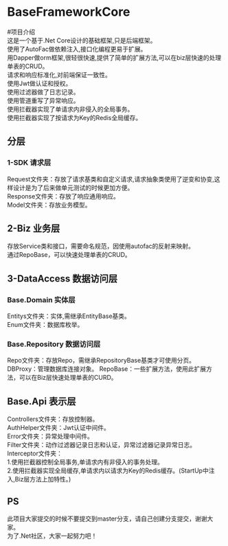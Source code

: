 # BaseFrameworkCore
#项目介绍<br> 
这是一个基于.Net Core设计的基础框架,只是后端框架。<br> 
使用了AutoFac做依赖注入,接口化编程更易于扩展。<br> 
用Dapper做orm框架,很轻很快速,提供了简单的扩展方法,可以在biz层快速的处理单表的CRUD。<br> 
请求和响应标准化,对前端保证一致性。<br> 
使用Jwt做认证和授权。<br> 
使用过滤器做了日志记录。<br> 
使用管道重写了异常响应。<br> 
使用拦截器实现了单请求内非侵入的全局事务。<br> 
使用拦截器实现了按请求为Key的Redis全局缓存。<br> 

## 分层
### 1-SDK 请求层
Request文件夹：存放了请求基类和自定义请求,请求抽象类使用了逆变和协变,这样设计是为了后来做单元测试的时候更加方便。<br> 
Response文件夹：存放了响应通用响应。<br> 
Model文件夹：存放业务模型。<br>

## 2-Biz  业务层
存放Service类和接口，需要命名规范，因使用autofac的反射来映射。<br>
通过RepoBase，可以快速处理单表的CRUD。<br>

## 3-DataAccess 数据访问层
### Base.Domain 实体层
Entitys文件夹：实体,需继承EntityBase基类。<br>
Enum文件夹：数据库枚举。<br>
### Base.Repository 数据访问层
Repo文件夹：存放Repo，需继承RepositoryBase基类才可使用分页。<br>
DBProxy：管理数据库连接对象。
RepoBase：一些扩展方法，使用此扩展方法，可以在Biz层快速处理单表的CURD。<br>

## Base.Api 表示层
Controllers文件夹：存放控制器。<br>
AuthHelper文件夹：Jwt认证中间件。<br>
Error文件夹：异常处理中间件。<br>
Filter文件夹：动作过滤器记录日志和认证，异常过滤器记录异常日志。<br>
Interceptor文件夹：<br>
1.使用拦截器控制全局事务,单请求内有非侵入的事务处理。<br>
2.使用拦截器实现全局缓存,单请求内以请求为Key的Redis缓存。(StartUp中注入,Biz层方法上加特性。)<br>


## PS
此项目大家提交的时候不要提交到master分支，请自己创建分支提交，谢谢大家。<br>
为了.Net社区，大家一起努力吧！<br>
